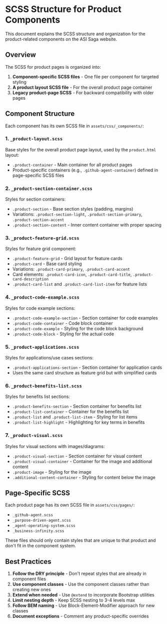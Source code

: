 # SCSS Structure for Product Components

This document explains the SCSS structure and organization for the product-related components on the ASI Saga website.

## Overview

The SCSS for product pages is organized into:
1. **Component-specific SCSS files** - One file per component for targeted styling
2. **A product layout SCSS file** - For the overall product page container
3. **Legacy product-page SCSS** - For backward compatibility with older pages

## Component Structure

Each component has its own SCSS file in `assets/css/_components/`:

### 1. `_product-layout.scss`
Base styles for the overall product page layout, used by the `product.html` layout:
- `.product-container` - Main container for all product pages
- Product-specific containers (e.g., `.github-agent-container`) defined in page-specific SCSS files

### 2. `_product-section-container.scss`
Styles for section containers:
- `.product-section` - Base section styles (padding, margins)
- Variations: `.product-section-light`, `.product-section-primary`, `.product-section-accent`
- `.product-section-content` - Inner content container with proper spacing

### 3. `_product-feature-grid.scss`
Styles for feature grid component:
- `.product-feature-grid` - Grid layout for feature cards
- `.product-card` - Base card styling
- Variations: `.product-card-primary`, `.product-card-accent`
- Card elements: `.product-card-icon`, `.product-card-title`, `.product-card-description`
- `.product-card-list` and `.product-card-list-item` for feature lists

### 4. `_product-code-example.scss`
Styles for code example sections:
- `.product-code-example-section` - Section container for code examples
- `.product-code-container` - Code block container
- `.product-code-example` - Styling for the code block background
- `.product-code-block` - Styling for the actual code

### 5. `_product-applications.scss`
Styles for applications/use cases sections:
- `.product-applications-section` - Section container for application cards
- Uses the same card structure as feature grid but with simplified cards

### 6. `_product-benefits-list.scss`
Styles for benefits list sections:
- `.product-benefits-section` - Section container for benefits list
- `.product-list-container` - Container for the benefits list
- `.product-list` and `.product-list-item` - Styling for list items
- `.product-list-highlight` - Highlighting for key terms in benefits

### 7. `_product-visual.scss`
Styles for visual sections with images/diagrams:
- `.product-visual-section` - Section container for visual content
- `.product-visual-container` - Container for the image and additional content
- `.product-image` - Styling for the image
- `.additional-content-container` - Styling for content below the image

## Page-Specific SCSS

Each product page has its own SCSS file in `assets/css/pages/`:
- `_github-agent.scss`
- `_purpose-driven-agent.scss`
- `_agent-operating-system.scss`
- `_business-infinity.scss`

These files should only contain styles that are unique to that product and don't fit in the component system.

## Best Practices

1. **Follow the DRY principle** - Don't repeat styles that are already in component files
2. **Use component classes** - Use the component classes rather than creating new ones
3. **Extend when needed** - Use `@extend` to incorporate Bootstrap utilities
4. **Limit nesting depth** - Keep SCSS nesting to 3-4 levels max
5. **Follow BEM naming** - Use Block-Element-Modifier approach for new classes
6. **Document exceptions** - Comment any product-specific overrides
